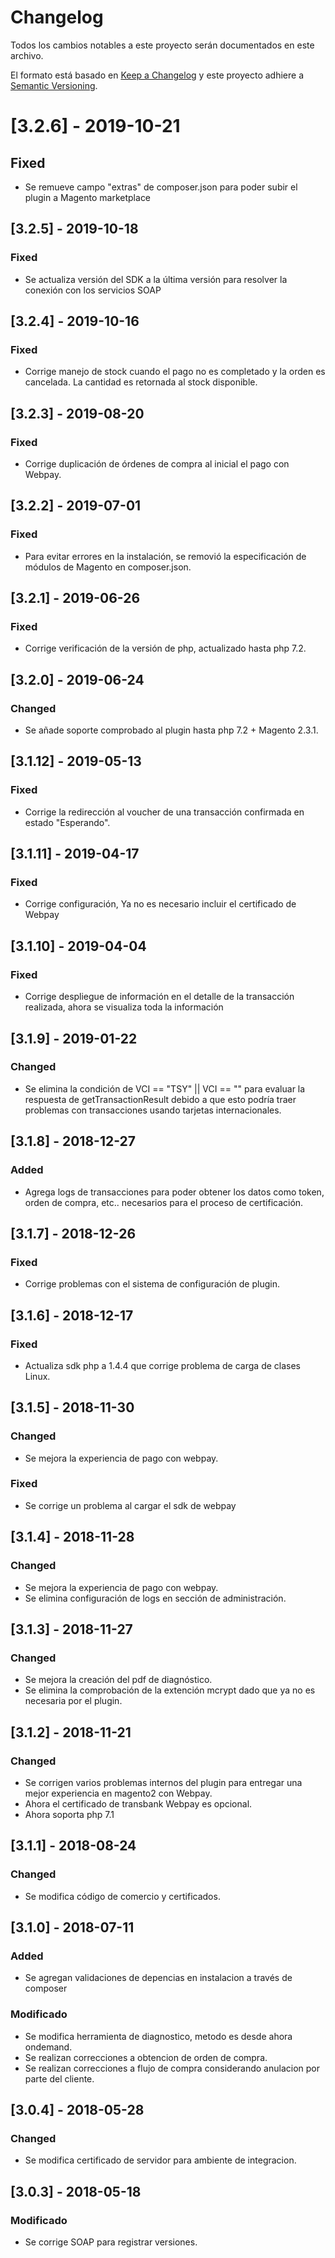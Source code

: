 # Changelog
Todos los cambios notables a este proyecto serán documentados en este archivo.

El formato está basado en [Keep a Changelog](http://keepachangelog.com/en/1.0.0/)
y este proyecto adhiere a [Semantic Versioning](http://semver.org/spec/v2.0.0.html).

# [3.2.6] - 2019-10-21
## Fixed
- Se remueve campo "extras" de composer.json para poder subir el plugin a Magento marketplace

## [3.2.5] - 2019-10-18
### Fixed
- Se actualiza versión del SDK a la última versión para resolver la conexión con
los servicios SOAP

## [3.2.4] - 2019-10-16
### Fixed
- Corrige manejo de stock cuando el pago no es completado y la orden es cancelada. La cantidad es retornada al stock disponible.

## [3.2.3] - 2019-08-20
### Fixed
- Corrige duplicación de órdenes de compra al inicial el pago con Webpay.

## [3.2.2] - 2019-07-01
### Fixed
- Para evitar errores en la instalación, se removió la especificación de módulos de Magento en composer.json.

## [3.2.1] - 2019-06-26
### Fixed
- Corrige verificación de la versión de php, actualizado hasta php 7.2.

## [3.2.0] - 2019-06-24
### Changed
- Se añade soporte comprobado al plugin hasta php 7.2 + Magento 2.3.1.

## [3.1.12] - 2019-05-13
### Fixed
- Corrige la redirección al voucher de una transacción confirmada en estado "Esperando".

## [3.1.11] - 2019-04-17
### Fixed
- Corrige configuración, Ya no es necesario incluir el certificado de Webpay

## [3.1.10] - 2019-04-04
### Fixed
- Corrige despliegue de información en el detalle de la transacción realizada, ahora se visualiza toda la información

## [3.1.9] - 2019-01-22
### Changed
- Se elimina la condición de VCI == "TSY" || VCI == "" para evaluar la respuesta de getTransactionResult debido a que
esto podría traer problemas con transacciones usando tarjetas internacionales.

## [3.1.8] - 2018-12-27
### Added
- Agrega logs de transacciones para poder obtener los datos como token, orden de compra, etc.. necesarios para el proceso de certificación.

## [3.1.7] - 2018-12-26
### Fixed
- Corrige problemas con el sistema de configuración de plugin.

## [3.1.6] - 2018-12-17
### Fixed
- Actualiza sdk php a 1.4.4 que corrige problema de carga de clases Linux.

## [3.1.5] - 2018-11-30
### Changed
- Se mejora la experiencia de pago con webpay.
### Fixed
- Se corrige un problema al cargar el sdk de webpay

## [3.1.4] - 2018-11-28
### Changed
- Se mejora la experiencia de pago con webpay.
- Se elimina configuración de logs en sección de administración.

## [3.1.3] - 2018-11-27
### Changed
- Se mejora la creación del pdf de diagnóstico.
- Se elimina la comprobación de la extención mcrypt dado que ya no es necesaria por el plugin.

## [3.1.2] - 2018-11-21
### Changed
- Se corrigen varios problemas internos del plugin para entregar una mejor experiencia en magento2 con Webpay.
- Ahora el certificado de transbank Webpay es opcional.
- Ahora soporta php 7.1

## [3.1.1] - 2018-08-24
### Changed
- Se modifica código de comercio y certificados.

## [3.1.0] - 2018-07-11
### Added
- Se agregan validaciones de depencias en instalacion a través de composer
### Modificado
- Se modifica herramienta de diagnostico, metodo es desde ahora ondemand.
- Se realizan correcciones a obtencion de orden de compra.
- Se realizan correcciones a flujo de compra considerando anulacion por parte del cliente.

## [3.0.4] - 2018-05-28
### Changed
- Se modifica certificado de servidor para ambiente de integracion.

## [3.0.3] - 2018-05-18
### Modificado
- Se corrige SOAP para registrar versiones.
